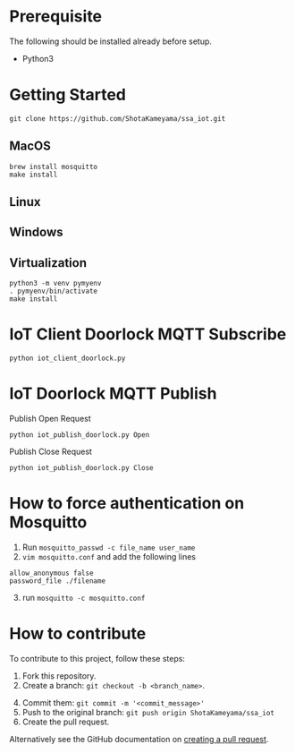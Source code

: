 # Prerequisite

The following should be installed already before setup.
- Python3

# Getting Started

```
git clone https://github.com/ShotaKameyama/ssa_iot.git
```

## MacOS

```
brew install mosquitto
make install
```

## Linux


## Windows

## Virtualization

```
python3 -m venv pymyenv
. pymyenv/bin/activate
make install
```

# IoT Client Doorlock MQTT Subscribe

```
python iot_client_doorlock.py
```

# IoT Doorlock MQTT Publish

Publish Open Request
```
python iot_publish_doorlock.py Open
```

Publish Close Request
```
python iot_publish_doorlock.py Close
```

# How to force authentication on Mosquitto

1. Run `mosquitto_passwd -c file_name user_name `
2. `vim mosquitto.conf` and add the following lines

```
allow_anonymous false
password_file ./filename
```

3. run `mosquitto -c mosquitto.conf`

# How to contribute

To contribute to this project, follow these steps:

1. Fork this repository.
2. Create a branch: `git checkout -b <branch_name>`.
<!-- 3. Make your changes and check with: `make check` -->
4. Commit them: `git commit -m '<commit_message>'`
5. Push to the original branch: `git push origin ShotaKameyama/ssa_iot`
6. Create the pull request.

Alternatively see the GitHub documentation on [creating a pull request](https://help.github.com/en/github/collaborating-with-issues-and-pull-requests/creating-a-pull-request).
